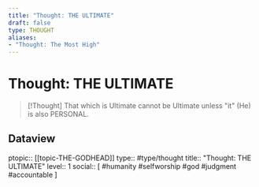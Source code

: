 ```yaml
---
title: "Thought: THE ULTIMATE"
draft: false
type: THOUGHT
aliases:
- "Thought: The Most High"
---
```

# Thought: THE ULTIMATE
> [!Thought]
> That which is Ultimate cannot be Ultimate unless "it" (He) is also PERSONAL.

## Dataview
ptopic:: [[topic-THE-GODHEAD]]
type:: #type/thought
title:: "Thought: THE ULTIMATE"
level:: 1
social:: [ #humanity #selfworship #god #judgment #accountable ]